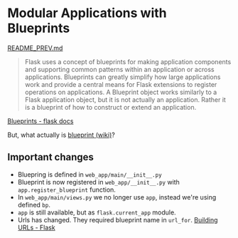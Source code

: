 # Modular Applications with Blueprints
[README_PREV.md](./README_PREV.md)

> Flask uses a concept of blueprints for making application components and supporting common patterns within an
>application or across applications. Blueprints can greatly simplify how large applications work and provide a central
>means for Flask extensions to register operations on applications.
>A Blueprint object works similarly to a Flask application object, but it is not actually an application.
>Rather it is a blueprint of how to construct or extend an application.


[Blueprints - flask docs][]

But, what actually is [blueprint (wiki)][]?

## Important changes
* Bluepring is defined in `web_app/main/__init__.py`
* Blueprint is now registered in `web_app/__init__.py` with `app.register_blueprint` function.
* In `web_app/main/views.py` we no longer use `app`, instead we're using defined `bp`.
* `app` is still available, but as `flask.current_app` module.
* Urls has changed. They required blueprint name in `url_for`. [Building URLs - Flask][]

[blueprint (wiki)]: https://en.wikipedia.org/wiki/Blueprint
[Blueprints - flask docs]: https://flask.palletsprojects.com/en/2.1.x/blueprints/
[Building URLs - Flask]: https://flask.palletsprojects.com/en/2.1.x/blueprints/#building-urls
